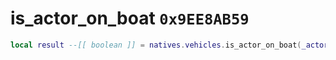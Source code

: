 # is_actor_on_boat `0x9EE8AB59`

```lua
local result --[[ boolean ]] = natives.vehicles.is_actor_on_boat(_actor --[[ integer ]])
```